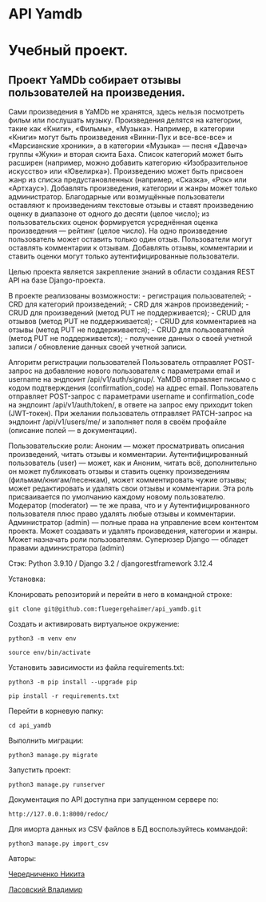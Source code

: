 # API Yamdb

# Учебный проект.  

## Проект YaMDb собирает отзывы пользователей на произведения. 

Сами произведения в YaMDb не хранятся, здесь нельзя посмотреть фильм или послушать музыку.
Произведения делятся на категории, такие как «Книги», «Фильмы», «Музыка». Например, в категории «Книги» могут быть произведения «Винни-Пух и все-все-все» и «Марсианские хроники», а в категории «Музыка» — песня «Давеча» группы «Жуки» и вторая сюита Баха. Список категорий может быть расширен (например, можно добавить категорию «Изобразительное искусство» или «Ювелирка»). 
Произведению может быть присвоен жанр из списка предустановленных (например, «Сказка», «Рок» или «Артхаус»). 
Добавлять произведения, категории и жанры может только администратор.
Благодарные или возмущённые пользователи оставляют к произведениям текстовые отзывы и ставят произведению оценку в диапазоне от одного до десяти (целое число); из пользовательских оценок формируется усреднённая оценка произведения — рейтинг (целое число). На одно произведение пользователь может оставить только один отзыв.
Пользователи могут оставлять комментарии к отзывам.
Добавлять отзывы, комментарии и ставить оценки могут только аутентифицированные пользователи.

Целью проекта является закрепление знаний в области создания REST API на базе Django-проекта.

В проекте реализованы возможности:
    - регистрация пользователей;
    - CRD для категорий произведений;
    - CRD для жанров произведений;
    - CRUD для произведений (метод PUT не поддерживается);
    - CRUD для отзывов (метод PUT не поддерживается);
    - CRUD для комментариев на отзывы (метод PUT не поддерживается);
    - CRUD для пользователей (метод PUT не поддерживается);
    - получение данных о своей учетной записи / обновление данных своей учетной записи.

Алгоритм регистрации пользователей
    Пользователь отправляет POST-запрос на добавление нового пользователя с параметрами email и username на эндпоинт /api/v1/auth/signup/.
    YaMDB отправляет письмо с кодом подтверждения (confirmation_code) на адрес email.
    Пользователь отправляет POST-запрос с параметрами username и confirmation_code на эндпоинт /api/v1/auth/token/, в ответе на запрос ему приходит token (JWT-токен).
    При желании пользователь отправляет PATCH-запрос на эндпоинт /api/v1/users/me/ и заполняет поля в своём профайле (описание полей — в документации).

Пользовательские роли:
    Аноним — может просматривать описания произведений, читать отзывы и комментарии.
    Аутентифицированный пользователь (user) — может, как и Аноним, читать всё, дополнительно он может публиковать отзывы и ставить оценку произведениям (фильмам/книгам/песенкам), может комментировать чужие отзывы; может редактировать и удалять свои отзывы и комментарии. Эта роль присваивается по умолчанию каждому новому пользователю.
    Модератор (moderator) — те же права, что и у Аутентифицированного пользователя плюс право удалять любые отзывы и комментарии.
    Администратор (admin) — полные права на управление всем контентом проекта. Может создавать и удалять произведения, категории и жанры. Может назначать роли пользователям.
    Суперюзер Django — обладет правами администратора (admin)


Стэк: Python 3.9.10 / Django 3.2 / djangorestframework 3.12.4


Установка:

Клонировать репозиторий и перейти в него в командной строке:

```
git clone git@github.com:fluegergehaimer/api_yamdb.git
```

Cоздать и активировать виртуальное окружение:

```
python3 -m venv env
```

```
source env/bin/activate
```

Установить зависимости из файла requirements.txt:

```
python3 -m pip install --upgrade pip
```

```
pip install -r requirements.txt
```

Перейти в корневую папку:
```
cd api_yamdb
```

Выполнить миграции:

```
python3 manage.py migrate
```

Запустить проект:

```
python3 manage.py runserver
```
Документация по API доступна при запущенном сервере по:
```
http://127.0.0.1:8000/redoc/
```
Для иморта данных из CSV файлов в БД воспользуйтесь коммандой:
```
python3 manage.py import_csv
```

Авторы: 

[Чередниченко Никита](https://github.com/fluegergehaimer)

[Ласовский Владимир](https://github.com/herrShneider?tab=repositories)
